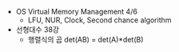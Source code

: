 * OS Virtual Memory Management 4/6
    * LFU, NUR, Clock, Second chance algorithm
* 선형대수 38강
    * 행렬식의 곱 det(AB) = det(A)*det(B)
